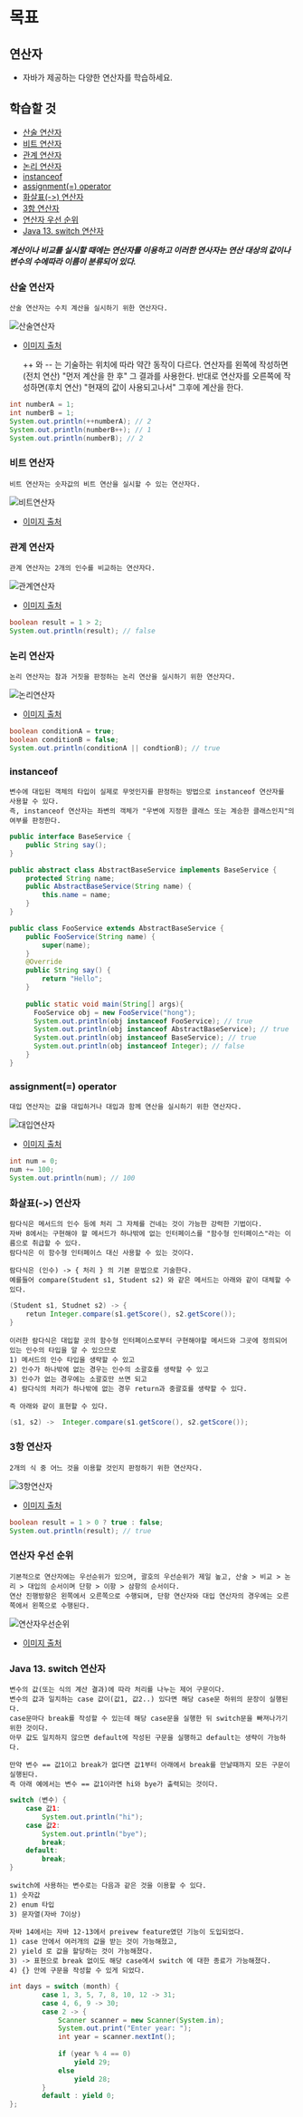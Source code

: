 # 목표
## 연산자
- 자바가 제공하는 다양한 연산자를 학습하세요.

## 학습할 것
- [산술 연산자](#산술-연산자)
- [비트 연산자](#비트-연산자)
- [관계 연산자](#관계-연산자)
- [논리 연산자](#논리-연산자)
- [instanceof](#instanceof)
- [assignment(=) operator](#assignment(=)-operator)
- [화살표(->) 연산자](#화살표(->)-연산자)
- [3항 연산자](#3항-연산자)
- [연산자 우선 순위](#연산자-우선-순위)
- [Java 13. switch 연산자](#Java-13.-switch-연산자)


***계산이나 비교를 실시할 때에는 연산자를 이용하고 이러한 연사자는 연산 대상의 값이나 변수의 수에따라 이름이 분류되어 있다.***

### 산술 연산자
    산술 연산자는 수치 계산을 실시하기 위한 연산자다.
![산술연산자](../image/산술연산자.png)
- [이미지 출처](http://blog.daum.net/hsjeong106/53)
    
    
    ++ 와 -- 는 기술하는 위치에 따라 약간 동작이 다르다. 
    연산자를 왼쪽에 작성하면(전치 연산) "먼저 계산을 한 후" 그 결과를 사용한다.
    반대로 연산자를 오른쪽에 작성하면(후치 연산) "현재의 값이 사용되고나서" 그후에 계산을 한다.
```java
int numberA = 1;
int numberB = 1;
System.out.println(++numberA); // 2
System.out.println(numberB++); // 1
System.out.println(numberB); // 2
```        
### 비트 연산자
    비트 연산자는 숫자값의 비트 연산을 실시할 수 있는 연산자다.
![비트연산자](../image/비트연산자.png)
- [이미지 출처](https://velog.io/@foeverna/Java-%EC%97%B0%EC%82%B0%EC%9E%90-%EA%B4%80%EA%B3%84-%EB%85%BC%EB%A6%AC-%EC%A1%B0%EA%B1%B4-%EB%B9%84%ED%8A%B8-%EC%97%B0%EC%82%B0%EC%9E%90)    


### 관계 연산자
    관계 연산자는 2개의 인수를 비교하는 연산자다.
![관계연산자](../image/관계연산자.png)
- [이미지 출처](https://programmer-seva.tistory.com/8)
```java
boolean result = 1 > 2;
System.out.println(result); // false
```

### 논리 연산자
    논리 연산자는 참과 거짓을 판정하는 논리 연산을 실시하기 위한 연산자다.
![논리연산자](../image/논리연산자.png)
- [이미지 출처](https://velog.io/@foeverna/Java-%EC%97%B0%EC%82%B0%EC%9E%90-%EA%B4%80%EA%B3%84-%EB%85%BC%EB%A6%AC-%EC%A1%B0%EA%B1%B4-%EB%B9%84%ED%8A%B8-%EC%97%B0%EC%82%B0%EC%9E%90)
```java
boolean conditionA = true;
boolean conditionB = false;
System.out.println(conditionA || condtionB); // true  
```

### instanceof
    변수에 대입된 객체의 타입이 실제로 무엇인지를 판정하는 방법으로 instanceof 연산자를 사용할 수 있다.
    즉, instanceof 연산자는 좌변의 객체가 "우변에 지정한 클래스 또는 계승한 클래스인지"의 여부를 판정한다.
```java
public interface BaseService {
    public String say();
}

public abstract class AbstractBaseService implements BaseService {
    protected String name;
    public AbstractBaseService(String name) {
        this.name = name;
    }
}

public class FooService extends AbstractBaseService {
    public FooService(String name) {
        super(name);
    } 
    @Override
    public String say() {
        return "Hello";
    }
    
    public static void main(String[] args){
      FooService obj = new FooService("hong");
      System.out.println(obj instanceof FooService); // true
      System.out.println(obj instanceof AbstractBaseService); // true
      System.out.println(obj instanceof BaseService); // true
      System.out.println(obj instanceof Integer); // false
    }
}
```
### assignment(=) operator
    대입 연산자는 값을 대입하거나 대입과 함께 연산을 실시하기 위한 연산자다.
![대입연산자](../image/대입연산자.png)
- [이미지 출처](https://unknownyun.blogspot.com/2018/08/blog-post_80.html)
```java
int num = 0;
num += 100;
System.out.println(num); // 100 
```
### 화살표(->) 연산자
    람다식은 메서드의 인수 등에 처리 그 자체를 건네는 것이 가능한 강력한 기법이다.
    자바 8에서는 구현해야 할 메서드가 하나밖에 없는 인터페이스를 "함수형 인터페이스"라는 이름으로 취급할 수 있다.
    람다식은 이 함수형 인터페이스 대신 사용할 수 있는 것이다.
    
    람다식은 (인수) -> { 처리 } 의 기본 문법으로 기술한다.
    예를들어 compare(Student s1, Student s2) 와 같은 메서드는 아래와 같이 대체할 수 있다.
```java
(Student s1, Studnet s2) -> {
    retun Integer.compare(s1.getScore(), s2.getScore());
}
```    
    이러한 람다식은 대입할 곳의 함수형 인터페이스로부터 구현해야할 메서드와 그곳에 정의되어 있는 인수의 타입을 알 수 있으므로
    1) 메서드의 인수 타입을 생략할 수 있고
    2) 인수가 하나밖에 없는 경우는 인수의 소괄호를 생략할 수 있고
    3) 인수가 없는 경우에는 소괄호만 쓰면 되고
    4) 람다식의 처리가 하나밖에 없는 경우 return과 중괄호를 생략할 수 있다.
    
    즉 아래와 같이 표현할 수 있다.
```java
(s1, s2) ->  Integer.compare(s1.getScore(), s2.getScore());
```   
    
### 3항 연산자
    2개의 식 중 어느 것을 이용할 것인지 판정하기 위한 연산자다.
![3항연산자](../image/3항연산자.jpeg)
- [이미지 출처](https://coding-factory.tistory.com/266)
```java
boolean result = 1 > 0 ? true : false;
System.out.println(result); // true 
```

### 연산자 우선 순위
    기본적으로 연산자에는 우선순위가 있으며, 괄호의 우선순위가 제일 높고, 산술 > 비교 > 논리 > 대입의 순서이며 단항 > 이항 > 삼항의 순서이다.
    연산 진행방향은 왼쪽에서 오른쪽으로 수행되며, 단항 연산자와 대입 연산자의 경우에는 오른쪽에서 왼쪽으로 수행된다.
![연산자우선순위](../image/연산자우선순위.png)
- [이미지 출처](https://toma0912.tistory.com/66)

### Java 13. switch 연산자
    변수의 값(또는 식의 계산 결과)에 따라 처리를 나누는 제어 구문이다.
    변수의 값과 일치하는 case 값이(값1, 값2..) 있다면 해당 case문 하위의 문장이 실행된다.
    case문마다 break를 작성할 수 있는데 해당 case문을 실행한 뒤 switch문을 빠져나가기 위한 것이다.
    아무 값도 일치하지 않으면 default에 작성된 구문을 실행하고 default는 생략이 가능하다.
    
    만약 변수 == 값1이고 break가 없다면 값1부터 아래에서 break를 만날때까지 모든 구문이 실행된다.
    즉 아래 예에서는 변수 == 값1이라면 hi와 bye가 출력되는 것이다.
```java
switch (변수) {
    case 값1:
        System.out.println("hi");
    case 값2:
        System.out.println("bye");
        break;
    default:
        break;
} 
```
    switch에 사용하는 변수로는 다음과 같은 것을 이용할 수 있다.
    1) 숫자값
    2) enum 타입
    3) 문자열(자바 7이상)
    
    자바 14에서는 자바 12-13에서 preivew feature였던 기능이 도입되었다.
    1) case 안에서 여러개의 값을 받는 것이 가능해졌고,
    2) yield 로 값을 할당하는 것이 가능해졌다.
    3) -> 표현으로 break 없이도 해당 case에서 switch 에 대한 종료가 가능해졌다.
    4) {} 안에 구문을 작성할 수 있게 되었다.
```java
int days = switch (month) {
        case 1, 3, 5, 7, 8, 10, 12 -> 31;
        case 4, 6, 9 -> 30;
        case 2 -> {
            Scanner scanner = new Scanner(System.in);
            System.out.print("Enter year: ");
            int year = scanner.nextInt();
 
            if (year % 4 == 0)
                yield 29;
            else
                yield 28;
        }
        default : yield 0;
};
```
